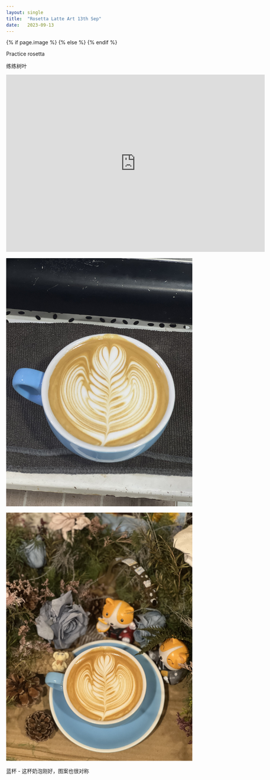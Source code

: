 ```yaml
---
layout: single
title:  "Rosetta Latte Art 13th Sep"
date:   2023-09-13
---
```

{% if page.image %}
  <meta property="og:image" content="/assets/img/2023/09/13/IMG_7544.jpg">
{% else %}
  <meta property="og:image" content="/assets/img/2023/09/13/IMG_7544.jpg">
{% endif %}



Practice rosetta

练练树叶



<div class="embed-container">
  <iframe
      src="https://www.youtube.com/embed/GID5EcV9JAo"
      width="700"
      height="480"
      frameborder="0"
      allowfullscreen="true">
  </iframe>
</div>



![](/assets/img/2023/09/13/IMG_7544.jpg)

![](/assets/img/2023/09/13/IMG_7546.jpg)


蓝杯 - 这杯奶泡刚好，图案也很对称
